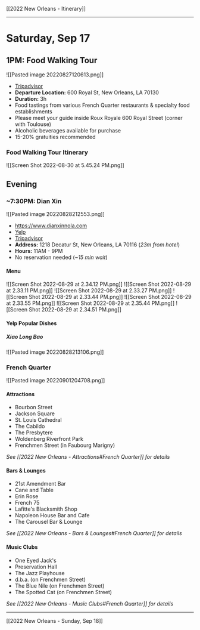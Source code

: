 [[2022 New Orleans - Itinerary]]

---
# Saturday, Sep 17
## 1PM: Food Walking Tour 
![[Pasted image 20220827120613.png]]
- [Tripadvisor](https://www.tripadvisor.com/AttractionProductReview-g60864-d11453587-New_Orleans_Food_Walking_Tour_of_the_French_Quarter_with_Small_Group_Option-New_Orl.html)
- **Departure Location:** 600 Royal St, New Orleans, LA 70130
- **Duration:** 3h
- Food tastings from various French Quarter restaurants & specialty food establishments
- Please meet your guide inside Roux Royale 600 Royal Street (corner with Toulouse)
- Alcoholic beverages available for purchase
- 15-20% gratuities recommended

### Food Walking Tour Itinerary
![[Screen Shot 2022-08-30 at 5.45.24 PM.png]]

## Evening
### ~7:30PM: Dian Xin
![[Pasted image 20220828212553.png]]
- https://www.dianxinnola.com
- [Yelp](https://www.yelp.com/biz/dian-xin-new-orleans)
- [Tripadvisor](https://www.tripadvisor.com/Restaurant_Review-g60864-d16844885-Reviews-Dian_Xin-New_Orleans_Louisiana.html)
- **Address:** 1218 Decatur St, New Orleans, LA 70116 (*23m from hotel*)
- **Hours:** 11AM - 9PM
- No reservation needed (*~15 min wait*)

#### Menu
![[Screen Shot 2022-08-29 at 2.34.12 PM.png]]
![[Screen Shot 2022-08-29 at 2.33.11 PM.png]]
![[Screen Shot 2022-08-29 at 2.33.27 PM.png]]
![[Screen Shot 2022-08-29 at 2.33.44 PM.png]]
![[Screen Shot 2022-08-29 at 2.33.55 PM.png]]
![[Screen Shot 2022-08-29 at 2.35.44 PM.png]]
![[Screen Shot 2022-08-29 at 2.34.51 PM.png]]

#### Yelp Popular Dishes
##### Xiao Long Bao
![[Pasted image 20220828213106.png]]

### French Quarter
![[Pasted image 20220901204708.png]]

#### Attractions
- Bourbon Street
- Jackson Square
- St. Louis Cathedral
- The Cabildo
- The Presbytere
- Woldenberg Riverfront Park
- Frenchmen Street (in Faubourg Marigny)

*See [[2022 New Orleans - Attractions#French Quarter]] for details*

#### Bars & Lounges
- 21st Amendment Bar
- Cane and Table
- Erin Rose
- French 75
- Lafitte's Blacksmith Shop
- Napoleon House Bar and Cafe
- The Carousel Bar & Lounge

*See [[2022 New Orleans - Bars & Lounges#French Quarter]] for details*

#### Music Clubs
- One Eyed Jack's 
- Preservation Hall
- The Jazz Playhouse
- d.b.a. (on Frenchmen Street)
- The Blue Nile (on Frenchmen Street)
- The Spotted Cat (on Frenchmen Street)

*See [[2022 New Orleans - Music Clubs#French Quarter]] for details*

---
[[2022 New Orleans - Sunday, Sep 18]]